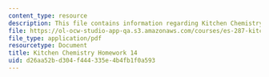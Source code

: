 ```yaml
---
content_type: resource
description: This file contains information regarding Kitchen Chemistry Homework 14.
file: https://ol-ocw-studio-app-qa.s3.amazonaws.com/courses/es-287-kitchen-chemistry-spring-2009/d26aa52bd304f444335e4b4fb1f0a593_MITES_287S09_assn14_Week14.pdf
file_type: application/pdf
resourcetype: Document
title: Kitchen Chemistry Homework 14
uid: d26aa52b-d304-f444-335e-4b4fb1f0a593
---
```

